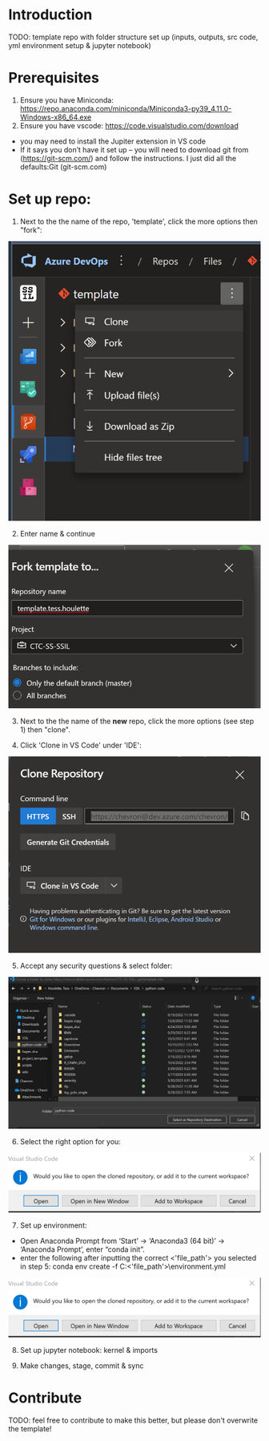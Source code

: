 # Introduction 
TODO: template repo with folder structure set up (inputs, outputs, src code, yml environment setup & jupyter notebook)

# Prerequisites
1.	Ensure you have Miniconda: https://repo.anaconda.com/miniconda/Miniconda3-py39_4.11.0-Windows-x86_64.exe
2.  Ensure you have vscode: https://code.visualstudio.com/download
- you may need to install the Jupiter extension in VS code
- If it says you don’t have it set up – you will need to download git from (https://git-scm.com/) and follow the instructions. I just did all the defaults:Git (git-scm.com)

# Set up repo:
1. Next to the the name of the repo, 'template', click the more options then "fork":

  ![alt text](delete/clone.png)
  
2. Enter name & continue

![alt text](delete/2_fork_to.png)

3. Next to the the name of the **new** repo, click the more options (see step 1) then "clone".

4. Click 'Clone in VS Code' under 'IDE':

![alt text](delete/clone_vs.png)

5. Accept any security questions & select folder:

![alt text](delete/5_select_folder.png)

6. Select the right option for you:

![alt text](delete/6_howtoopen.png)

7. Set up environment:
- Open Anaconda Prompt from ‘Start’ -> ‘Anaconda3 (64 bit)’ -> ‘Anaconda Prompt’, enter “conda init”.
- enter the following after inputting the correct <'file_path'> you selected in step 5:	
	conda env create -f C:<'file_path'>\environment.yml

![alt text](delete/6_howtoopen.png)

8. Set up jupyter notebook: kernel & imports

9.  Make changes, stage, commit & sync

# Contribute
TODO: feel free to contribute to make this better, but please don't overwrite the template!
